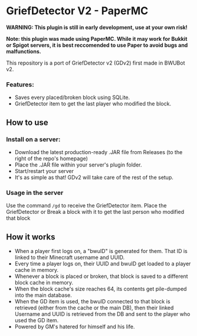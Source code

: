 # GriefDetector V2 - PaperMC
**WARNING: This plugin is still in early development, use at your own risk!**

**Note: this plugin was made using PaperMC. While it may work for Bukkit or Spigot servers, it is best reccomended to use Paper to avoid bugs and malfunctions.**

This repository is a port of GriefDetector v2 (GDv2) first made in BWUBot v2.

### Features:
- Saves every placed/broken block using SQLite.
- GriefDetector item to get the last player who modified the block.

## How to use
### Install on a server:
- Download the latest production-ready .JAR file from Releases (to the right of the repo's homepage)
- Place the .JAR file within your server's plugin folder.
- Start/restart your server
- It's as simple as that! GDv2 will take care of the rest of the setup.
### Usage in the server
Use the command `/gd` to receive the GriefDetector item.
Place the GriefDetector or Break a block with it to get the last person who modified that block

## How it works
- When a player first logs on, a "bwuID" is generated for them. That ID is linked to their Minecraft username and UUID.
- Every time a player logs on, their UUID and bwuID get loaded to a player cache in memory.
- Whenever a block is placed or broken, that block is saved to a different block cache in memory.
- When the block cache's size reaches 64, its contents get pile-dumped into the main database.
- When the GD item is used, the bwuID connected to that block is retrieved (either from the cache or the main DB), then their linked Username and UUID is retrieved from the DB and sent to the player who used the GD item.
- Powered by GM's hatered for himself and his life.

